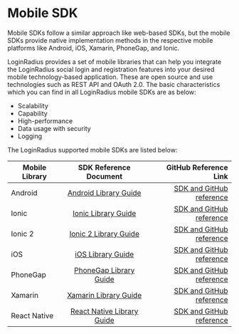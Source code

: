 # Mobile SDK


Mobile SDKs follow a similar approach like web-based SDKs, but the mobile SDKs provide native implementation methods in the respective mobile platforms like Android, iOS, Xamarin, PhoneGap, and Ionic. 

LoginRadius provides a set of mobile libraries that can help you integrate the LoginRadius social login and registration features into your desired mobile technology-based application. These are open source and use technologies such as REST API and OAuth 2.0. The basic characteristics which you can find in all LoginRadius mobile SDKs are as below:

- Scalability
- Capability
- High-performance
- Data usage with security
- Logging

The LoginRadius supported mobile SDKs are listed below:



| Mobile Library|  SDK Reference Document |  GitHub Reference Link|
|----------|:-------------:|------:|
| Android|  [Android Library Guide](https://www.loginradius.com/docs/api/v2/mobile-libraries/android) | [SDK and GitHub reference](https://github.com/LoginRadius/android-sdk) |
| Ionic | [Ionic Library Guide](https://www.loginradius.com/docs/api/v2/mobile-libraries/ionic)|   [SDK and GitHub reference](https://github.com/LoginRadius/ionic-sdk) |
| Ionic 2 | [Ionic 2 Library Guide](https://www.loginradius.com/docs/api/v2/mobile-libraries/ionic-2) |    [SDK and GitHub reference](https://github.com/LoginRadius/ionic2-sdk) |
| iOS | [iOS Library Guide](https://www.loginradius.com/docs/api/v2/mobile-libraries/ios-library) |    [SDK and GitHub reference](https://github.com/LoginRadius/ios-sdk) |
| PhoneGap | [PhoneGap Library Guide](https://www.loginradius.com/docs/libraries/mobile-sdk-libraries/phonegap-library/) |   [SDK and GitHub reference](https://github.com/LoginRadius/phonegap-sdk) |
| Xamarin | [Xamarin Library Guide](https://www.loginradius.com/docs/api/v2/deployment/mobile-sdk-libraries/xamarin-library) |    [SDK and GitHub reference](https://github.com/LoginRadius/xamarin-sdk)|
| React Native | [React Native Library Guide](https://www.loginradius.com/docs/api/v2/deployment/mobile-sdk-libraries/react-native-library) |    [SDK and GitHub reference](https://github.com/LoginRadius/react-native-sdk)|



<!--##Xamarin
- [View Guide]()
- [View on Github]()-->
